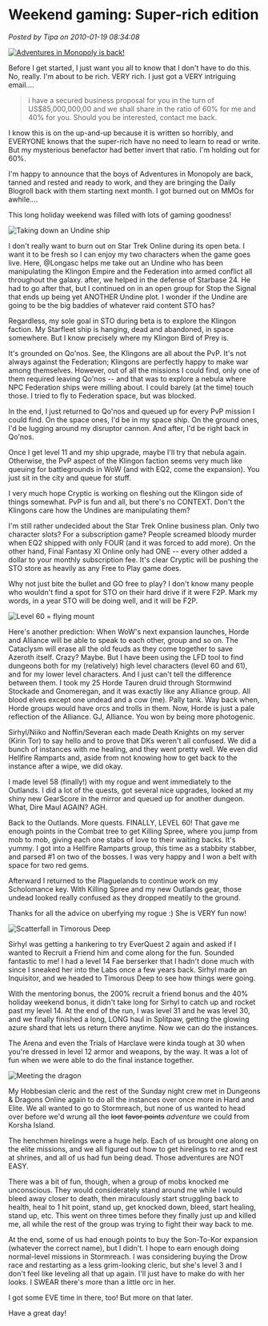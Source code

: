 # Weekend gaming: Super-rich edition

*Posted by Tipa on 2010-01-19 08:34:08*

[![](../../../uploads/2010/01/aimbomb.jpg "Adventures in Monopoly is back!")](../../../uploads/2010/01/aimbomb.jpg)

Before I get started, I just want you all to know that I don't have to do this. No, really. I'm about to be rich. VERY rich. I just got a VERY intriguing email....


> i have a secured business proposal for you in the turn of US$85,000,000,00 and we shall share in the ratio of 60% for me and 40% for you. Should you be interested, contact me back.



I know this is on the up-and-up because it is written so horribly, and EVERYONE knows that the super-rich have no need to learn to read or write. But my mysterious benefactor had better invert that ratio. I'm holding out for 60%.

I'm happy to announce that the boys of Adventures in Monopoly are back, tanned and rested and ready to work, and they are bringing the Daily Blogroll back with them starting next month. I got burned out on MMOs for awhile....

This long holiday weekend was filled with lots of gaming goodness!

![](../../../uploads/2010/01/GameClient-2010-01-15-19-33-33-57.jpg "Taking down an Undine ship")

I don't really want to burn out on Star Trek Online during its open beta. I want it to be fresh so I can enjoy my two characters when the game goes live. Here, @Longasc helps me take out an Undine who has been manipulating the Klingon Empire and the Federation into armed conflict all throughout the galaxy. after, we helped in the defense of Starbase 24. He had to go after that, but I continued on in an open group for Stop the Signal that ends up being yet ANOTHER Undine plot. I wonder if the Undine are going to be the big baddies of whatever raid content STO has?

Regardless, my sole goal in STO during beta is to explore the Klingon faction. My Starfleet ship is hanging, dead and abandoned, in space somewhere. But I know precisely where my Klingon Bird of Prey is.

It's grounded on Qo'nos. See, the Klingons are all about the PvP. It's not always against the Federation; Klingons are perfectly happy to make war among themselves. However, out of all the missions I could find, only one of them required leaving Qo'nos -- and that was to explore a nebula where NPC Federation ships were milling about. I could barely (at the time) touch those. I tried to fly to Federation space, but was blocked.

In the end, I just returned to Qo'nos and queued up for every PvP mission I could find. On the space ones, I'd be in my space ship. On the ground ones, I'd be lugging around my disruptor cannon. And after, I'd be right back in Qo'nos.

Once I get level 11 and my ship upgrade, maybe I'll try that nebula again. Otherwise, the PvP aspect of the Klingon faction seems very much like queuing for battlegrounds in WoW (and with EQ2, come the expansion). You just sit in the city and queue for stuff.

I very much hope Cryptic is working on fleshing out the Klingon side of things somewhat. PvP is fun and all, but there's no CONTEXT. Don't the Klingons care how the Undines are manipulating them?

I'm still rather undecided about the Star Trek Online business plan. Only two character slots? For a subscription game? People screamed bloody murder when EQ2 shipped with only FOUR (and it was forced to add more). On the other hand, Final Fantasy XI Online only had ONE -- every other added a dollar to your monthly subscription fee. It's clear Cryptic will be pushing the STO store as heavily as any Free to Play game does.

Why not just bite the bullet and GO free to play? I don't know many people who wouldn't find a spot for STO on their hard drive if it were F2P. Mark my words, in a year STO will be doing well, and it will be F2P.

![](../../../uploads/2010/01/WoW-2010-01-18-08-34-38-19.jpg "Level 60 = flying mount")

Here's another prediction: When WoW's next expansion launches, Horde and Alliance will be able to speak to each other, group and so on. The Cataclysm will erase all the old feuds as they come together to save Azeroth itself. Crazy? Maybe. But I have been using the LFD tool to find dungeons both for my (relatively) high level characters (level 60 and 61), and for my lower level characters. And I just can't tell the difference between them. I took my 25 Horde Tauren druid through Stormwind Stockade and Gnomeregan, and it was exactly like any Alliance group. All blood elves except one undead and a cow (me). Pally tank. Way back when, Horde groups would have orcs and trolls in them. Now, Horde is just a pale reflection of the Alliance. GJ, Alliance. You won by being more photogenic.

Sirhyl/Niiko and Noffin/Severan each made Death Knights on my server (Kirin Tor) to say hello and to prove that DKs weren't all confused. We did a bunch of instances with me healing, and they went pretty well. We even did Hellfire Ramparts and, aside from not knowing how to get back to the instance after a wipe, we did okay.

I made level 58 (finally!) with my rogue and went immediately to the Outlands. I did a lot of the quests, got several nice upgrades, looked at my shiny new GearScore in the mirror and queued up for another dungeon. What, Dire Maul AGAIN? AGH.

Back to the Outlands. More quests. FINALLY, LEVEL 60! That gave me enough points in the Combat tree to get Killing Spree, where you jump from mob to mob, giving each one stabs of love to their waiting backs. It's yummy. I got into a Hellfire Ramparts group, this time as a stabbity stabber, and parsed #1 on two of the bosses. I was very happy and I won a belt with space for two red gems.

Afterward I returned to the Plaguelands to continue work on my Scholomance key. With Killing Spree and my new Outlands gear, those undead looked really confused as they dropped meatily to the ground.

Thanks for all the advice on uberfying my rogue :) She is VERY fun now!

![](../../../uploads/2010/01/EverQuest2-2010-01-17-17-00-50-77.jpg "Scatterfall in Timorous Deep")

Sirhyl was getting a hankering to try EverQuest 2 again and asked if I wanted to Recruit a Friend him and come along for the fun. Sounded fantastic to me! I had a level 14 Fae berserker that I hadn't done much with since I sneaked her into the Labs once a few years back. Sirhyl made an Inquisitor, and we headed to Timorous Deep to see how things were going.

With the mentoring bonus, the 200% recruit a friend bonus and the 40% holiday weekend bonus, it didn't take long for Sirhyl to catch up and rocket past my level 14. At the end of the run, I was level 31 and he was level 30, and we finally finished a long, LONG haul in Splitpaw, getting the glowing azure shard that lets us return there anytime. Now we can do the instances.

The Arena and even the Trials of Harclave were kinda tough at 30 when you're dressed in level 12 armor and weapons, by the way. It was a lot of fun when we were able to do the final instance together.

![](../../../uploads/2010/01/dndclient-2010-01-18-00-36-15-53.jpg "Meeting the dragon")

My Hobbesian cleric and the rest of the Sunday night crew met in Dungeons & Dragons Online again to do all the instances over once more in Hard and Elite. We all wanted to go to Stormreach, but none of us wanted to head over before we'd wrung all the ~~loot~~ ~~favor points~~ *adventure* we could from Korsha Island. 

The henchmen hirelings were a huge help. Each of us brought one along on the elite missions, and we all figured out how to get hirelings to rez and rest at shrines, and all of us had fun being dead. Those adventures are NOT EASY.

There was a bit of fun, though, when a group of mobs knocked me unconscious. They would considerately stand around me while I would bleed away closer to death, then miraculously start struggling back to health, heal to 1 hit point, stand up, get knocked down, bleed, start healing, stand up, etc. This went on three times before they finally just up and killed me, all while the rest of the group was trying to fight their way back to me.

At the end, some of us had enough points to buy the Son-To-Kor expansion (whatever the correct name), but I didn't. I hope to earn enough doing normal-level missions in Stormreach. I was considering buying the Drow race and restarting as a less grim-looking cleric, but she's level 3 and I don't feel like leveling all that up again. I'll just have to make do with her looks. I SWEAR there's more than a little orc in her.

I got some EVE time in there, too! But more on that later.

Have a great day!
